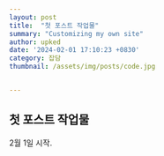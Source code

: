 ```yaml
---
layout: post
title:  "첫 포스트 작업물"
summary: "Customizing my own site"
author: upked
date: '2024-02-01 17:10:23 +0830'
category: 잡담
thumbnail: /assets/img/posts/code.jpg


---
```


## 첫 포스트 작업물

2월 1일 시작.
